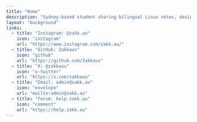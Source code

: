 ```yaml
---
title: "Home"
description: "Sydney-based student sharing bilingual Linux notes, design play, and long-distance life snapshots."
layout: "background"
links:
  - title: "Instagram: @zakk.au"
    icon: "instagram"
    url: "https://www.instagram.com/zakk.au/"
  - title: "GitHub: Zakkaus"
    icon: "github"
    url: "https://github.com/Zakkaus"
  - title: "X: @zakkauu"
    icon: "x-twitter"
    url: "https://x.com/zakkauu"
  - title: "Email: admin@zakk.au"
    icon: "envelope"
    url: "mailto:admin@zakk.au"
  - title: "Forum: help.zakk.au"
    icon: "comment"
    url: "https://help.zakk.au"
---
```





